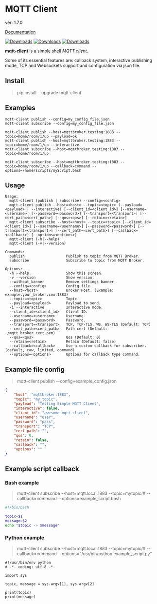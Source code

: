 # MQTT Client

ver: 1.7.0

[Documentation](https://mqtt.clubpulp.com/)

[![Downloads](https://pepy.tech/badge/mqtt-client)](https://pepy.tech/project/mqtt-client)
[![Downloads](https://pepy.tech/badge/mqtt-client/month)](https://pepy.tech/project/mqtt-client)
[![Downloads](https://pepy.tech/badge/mqtt-client/week)](https://pepy.tech/project/mqtt-client)

**mqtt-client** is a simple shell *MQTT client*.

Some of its essential features are: callback system, interactive publishing mode, TCP and Websockets support and configuration via json file.

## Install

> pip install --upgrade mqtt-client

## Examples

```shell
mqtt-client publish --config=my_config_file.json
mqtt-client subscribe --config=my_config_file.json
```

```shell
mqtt-client publish --host=mqttbroker.testing:1883 --topic=home/room/1/up --payload=ok
mqtt-client publish --host=mqttbroker.testing:1883 --topic=home/room/1/up --interactive
mqtt-client subscribe --host=mqttbroker.testing:1883 --topic=home/room/1/up
```

```shell
mqtt-client subscribe --host=mqttbroker.testing:1883 --topic=home/room/1/up --callback=command --options=/home/scripts/myScript.bash
```

## Usage

```shell
Usage:
  mqtt-client (publish | subscribe) --config=<config>
  mqtt-client publish --host=<host> --topic=<topic> (--payload=<payload> | --interactive) [--client_id=<client_id>] [--username=<username>] [--password=<password>] [--transport=<transport>] [--cert_path=<cert_path>] [--qos=<qos>] [--retain=<retain>]
  mqtt-client subscribe --host=<host> --topic=<topic> [--client_id=<client_id>] [--username=<username>] [--password=<password>] [--transport=<transport>] [--cert_path=<cert_path>] [--callback=<callback>] [--options=<options>]
  mqtt-client (-h|--help)
  mqtt-client (-v|--version)

Commands:
  publish                   Publish to topic from MQTT Broker.
  subscribe                 Subscribe to topic from MQTT Broker.

Options:
  -h --help                 Show this screen.
  -v --version              Show version.
  --without_banner          Remove settings banner.
  --config=<config>         Config file.
  --host=<host>             Broker Host. (Example: example.your_broker.com:1883)
  --topic=<topic>           Topic.
  --payload=<payload>       Payload to send.
  -i --interactive          Interactive mode.
  --client_id=<client_id>   Client ID.
  --username=<username>     Username.
  --password=<password>     Password.
  --transport=<transport>   TCP, TCP-TLS, WS, WS-TLS (Default: TCP)
  --cert_path=<cert_path>   Path cert (Default: ./mqtt_broker_cert.pem)
  --qos=<qos>               Qos (Default: 0)
  --retain=<retain>         Retain (Default: false)
  --callback=<callback>     Use a custom callback for subscriber. (default, raw, limited, command)
  --options=<options>       Options for callback type command.
```

## Example file config

> mqtt-client publish --config=example_config.json

```json
{
    "host": "mqttbroker:1883",
    "topic": "my_topic",
    "payload": "Testing Simple MQTT Client",
    "interactive": false,
    "client_id": "awesome-mqtt-client",
    "username": "user",
    "password": "pass",
    "transport": "TCP",
    "cert_path": "",
    "qos": 0,
    "retain": false,
    "callback": "",
    "options": ""
}
```

## Example script callback 

### Bash example

> mqtt-client subscribe --host=mqtt.local:1883 --topic=mytopic/# --callback=command --options=example_script.bash

```bash
#!/bin/bash

topic=$1
message=$2
echo "$topic -> $message"
```

### Python example

> mqtt-client subscribe --host=mqtt.local:1883 --topic=mytopic/# --callback=command --options="/usr/bin/python example_script.py"

```
#!/usr/bin/env python
# -*- coding: utf-8 -*-

import sys

topic, message = sys.argv[1], sys.argv[2]

print(topic)
print(message)
```
